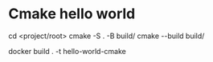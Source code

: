 # Cmake hello world

cd <project/root>
cmake -S . -B build/
cmake --build build/

docker build . -t hello-world-cmake